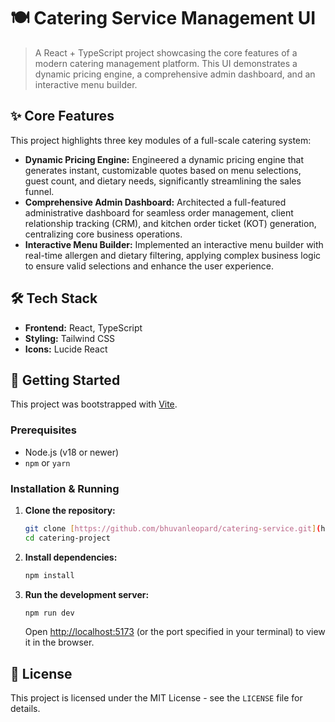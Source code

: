 # 🍽️ Catering Service Management UI

> A React + TypeScript project showcasing the core features of a modern catering management platform. This UI demonstrates a dynamic pricing engine, a comprehensive admin dashboard, and an interactive menu builder.
>
> 

## ✨ Core Features

This project highlights three key modules of a full-scale catering system:

* **Dynamic Pricing Engine:** Engineered a dynamic pricing engine that generates instant, customizable quotes based on menu selections, guest count, and dietary needs, significantly streamlining the sales funnel.
* **Comprehensive Admin Dashboard:** Architected a full-featured administrative dashboard for seamless order management, client relationship tracking (CRM), and kitchen order ticket (KOT) generation, centralizing core business operations.
* **Interactive Menu Builder:** Implemented an interactive menu builder with real-time allergen and dietary filtering, applying complex business logic to ensure valid selections and enhance the user experience.

## 🛠️ Tech Stack

* **Frontend:** React, TypeScript
* **Styling:** Tailwind CSS
* **Icons:** Lucide React

## 🚀 Getting Started

This project was bootstrapped with [Vite](https://vitejs.dev/).

### Prerequisites

* Node.js (v18 or newer)
* `npm` or `yarn`

### Installation & Running

1.  **Clone the repository:**
    ```sh
    git clone [https://github.com/bhuvanleopard/catering-service.git](https://github.com/bhuvanleopard/catering-service.git)
    cd catering-project
    ```

2.  **Install dependencies:**
    ```sh
    npm install
    ```

3.  **Run the development server:**
    ```sh
    npm run dev
    ```
    Open [http://localhost:5173](http://localhost:5173) (or the port specified in your terminal) to view it in the browser.

## 📄 License

This project is licensed under the MIT License - see the `LICENSE` file for details.
